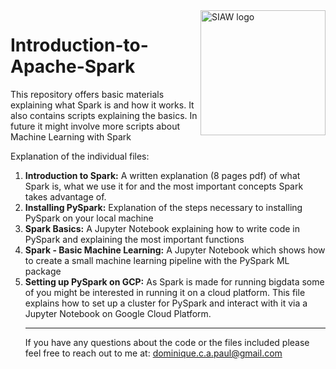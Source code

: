 <img src="https://siaw.unisg.ch/-/media/538460c65a8e4a018d00ee8b97bf8709.jpg" alt="SIAW logo" width="200" align="right">

# Introduction-to-Apache-Spark
This repository offers basic materials explaining what Spark is and how it works. It also contains scripts explaining the basics. In future it might involve more scripts about Machine Learning with Spark

Explanation of the individual files:
<ol>
<li> <b>Introduction to Spark:</b> A written explanation (8 pages pdf) of what Spark is, what we use it for and the most important concepts Spark takes advantage of.
<li> <b>Installing PySpark:</b> Explanation of the steps necessary to installing PySpark on your local machine
<li> <b>Spark Basics:</b> A Jupyter Notebook explaining how to write code in PySpark and explaining the most important functions
<li> <b>Spark - Basic Machine Learning:</b> A Jupyter Notebook which shows how to create a small machine learning pipeline with the PySpark ML package
<li> <b>Setting up PySpark on GCP:</b> As Spark is made for running bigdata some of you might be interested in running it on a cloud platform. This file explains how to set up a cluster for PySpark and interact with it via a Jupyter Notebook on Google Cloud Platform.
  

---

If you have any questions about the code or the files included please feel free to reach out to me at: dominique.c.a.paul@gmail.com